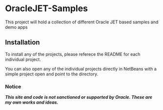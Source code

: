 # OracleJET-Samples
This project will hold a collection of different Oracle JET based samples and demo apps

## Installation
To install any of the projects, please referece the README for each individual project.

You can also open any of the individual projects directly in NetBeans with a simple project open and point to the directory.


### Notice
***This site and code is not sanctioned or supported by Oracle.  These are my own works and ideas.***
